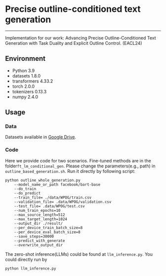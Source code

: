 # Precise outline-conditioned text generation

---

Implementation for our work: Advancing Precise Outline-Conditioned Text Generation with Task Duality and Explicit Outline Control.  (EACL24)

## Environment

- Python 3.9
- datasets  1.8.0
- transformers 4.33.2
- torch 2.0.0
- tokenizers 0.13.3
- numpy 2.4.0

## Usage

### Data
Datasets available in [Google Drive](https://drive.google.com/drive/folders/19WbUelezNzaYGqDf82LrEqZoAuwUdjo1?usp=sharing).

### Code
Here we provide code for two scenarios. Fine-tuned methods are in the folder`ft_lm_conditional_gen`. Please change the parameters(e.g., path) in `outline_based_generation.sh`. Run it directly by following script: 

```angular2html
python outline_whole_generation.py 
    --model_name_or_path facebook/bart-base 
    --do_train 
    --do_predict 
    --train_file= ./data/WPOG/train.csv 
    --validation_file= .data/WPOG/validation.csv 
    --test_file= .data/WPOG/test.csv 
    --num_train_epochs=10 
    --max_source_length=512
    --max_target_length=1024
    --output_dir ./result/ 
    --per_device_train_batch_size=8 
    --per_device_eval_batch_size=8 
    --save_steps=30000 
    --predict_with_generate 
    --overwrite_output_dir
```

The zero-shot inference(LLMs) could be found at `llm_inference.py`. You could directly run by 

``
python llm_inference.py
``

